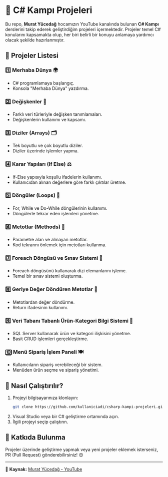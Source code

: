 # 📌 C# Kampı Projeleri

Bu repo, **Murat Yücedağ** hocamızın YouTube kanalında bulunan **C# Kampı** derslerini takip ederek geliştirdiğim projeleri içermektedir. Projeler temel C# konularını kapsamakta olup, her biri belirli bir konuyu anlamaya yardımcı olacak şekilde hazırlanmıştır. 

## 🚀 Projeler Listesi

### 1️⃣ Merhaba Dünya 🌍
- C# programlamaya başlangıç.
- Konsola "Merhaba Dünya" yazdırma.

### 2️⃣ Değişkenler 📌
- Farklı veri türleriyle değişken tanımlamaları.
- Değişkenlerin kullanımı ve kapsamı.

### 3️⃣ Diziler (Arrays) 🗂️
- Tek boyutlu ve çok boyutlu diziler.
- Diziler üzerinde işlemler yapma.

### 4️⃣ Karar Yapıları (If Else) ⚖️
- If-Else yapısıyla koşullu ifadelerin kullanımı.
- Kullanıcıdan alınan değerlere göre farklı çıktılar üretme.

### 5️⃣ Döngüler (Loops) 🔁
- For, While ve Do-While döngülerinin kullanımı.
- Döngülerle tekrar eden işlemleri yönetme.

### 6️⃣ Metotlar (Methods) 🔧
- Parametre alan ve almayan metotlar.
- Kod tekrarını önlemek için metotları kullanma.

### 7️⃣ Foreach Döngüsü ve Sınav Sistemi 📝
- Foreach döngüsünü kullanarak dizi elemanlarını işleme.
- Temel bir sınav sistemi oluşturma.

### 8️⃣ Geriye Değer Döndüren Metotlar 🎯
- Metotlardan değer döndürme.
- Return ifadesinin kullanımı.

### 9️⃣ Veri Tabanı Tabanlı Ürün-Kategori Bilgi Sistemi 🏬
- SQL Server kullanarak ürün ve kategori ilişkisini yönetme.
- Basit CRUD işlemleri gerçekleştirme.

### 🔟 Menü Sipariş İşlem Paneli 🍽️
- Kullanıcıların sipariş verebileceği bir sistem.
- Menüden ürün seçme ve sipariş yönetimi.

## 📌 Nasıl Çalıştırılır?
1. Projeyi bilgisayarınıza klonlayın:
   ```sh
   git clone https://github.com/kullaniciadi/csharp-kampi-projeleri.git
   ```
2. Visual Studio veya bir C# geliştirme ortamında açın.
3. İlgili projeyi seçip çalıştırın.

## 📢 Katkıda Bulunma
Projeler üzerinde geliştirme yapmak veya yeni projeler eklemek isterseniz, PR (Pull Request) gönderebilirsiniz! 😊

---
🔗 **Kaynak:** [Murat Yücedağ - YouTube](https://www.youtube.com/@MuratYucedag)
